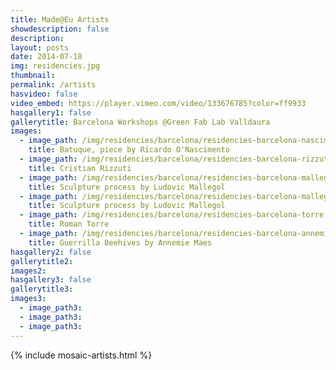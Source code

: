 ```yaml
---
title: Made@Eu Artists
showdescription: false
description: 
layout: posts
date: 2014-07-18
img: residencies.jpg
thumbnail: 
permalink: /artists
hasvideo: false
video_embed: https://player.vimeo.com/video/133676785?color=ff9933
hasgallery1: false   
gallerytitle: Barcelona Workshops @Green Fab Lab Valldaura
images:
  - image_path: /img/residencies/barcelona/residencies-barcelona-nascimento
    title: Batuque, piece by Ricardo O'Nascimento
  - image_path: /img/residencies/barcelona/residencies-barcelona-rizzuti-2
    title: Cristian Rizzuti
  - image_path: /img/residencies/barcelona/residencies-barcelona-mallegol
    title: Sculpture process by Ludovic Mallegol
  - image_path: /img/residencies/barcelona/residencies-barcelona-mallegol-2
    title: Sculpture process by Ludovic Mallegol
  - image_path: /img/residencies/barcelona/residencies-barcelona-torre
    title: Roman Torre 
  - image_path: /img/residencies/barcelona/residencies-barcelona-annemie
    title: Guerrilla Beehives by Annemie Maes 
hasgallery2: false        
gallerytitle2:   
images2:
hasgallery3: false  
gallerytitle3:   
images3:
  - image_path3: 
  - image_path3: 
  - image_path3:    
---
```


{% include mosaic-artists.html %}







